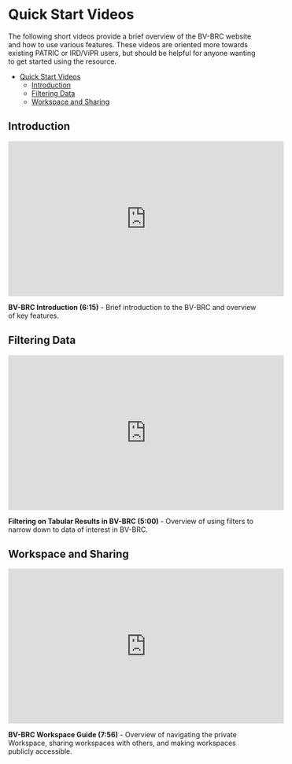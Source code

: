 # Quick Start Videos

The following short videos provide a brief overview of the BV-BRC website and how to use various features. These videos are oriented more towards existing PATRIC or IRD/ViPR users, but should be helpful for anyone wanting to get started using the resource.

- [Quick Start Videos](#quick-start-videos)
  - [Introduction](#introduction)
  - [Filtering Data](#filtering-data)
  - [Workspace and Sharing](#workspace-and-sharing)


<a name="intro"></a>
## Introduction

<iframe width="560" height="315" src="https://www.youtube.com/embed/Rb3d6fJ1Yxo" title="YouTube video player" frameborder="0" allow="accelerometer; autoplay; clipboard-write; encrypted-media; gyroscope; picture-in-picture" allowfullscreen></iframe>

**BV-BRC Introduction (6:15)** - Brief introduction to the BV-BRC and overview of key features.





<a name="filters"></a>
## Filtering Data

<iframe width="560" height="315" src="https://www.youtube.com/embed/q-UBdYnizN0" title="YouTube video player" frameborder="0" allow="accelerometer; autoplay; clipboard-write; encrypted-media; gyroscope; picture-in-picture" allowfullscreen></iframe>

**Filtering on Tabular Results in BV-BRC (5:00)** - Overview of using filters to narrow down to data of interest in BV-BRC.


<a name="workspace"></a>
## Workspace and Sharing

<iframe width="560" height="315" src="https://www.youtube.com/embed/7-ypDbAhqiM" title="YouTube video player" frameborder="0" allow="accelerometer; autoplay; clipboard-write; encrypted-media; gyroscope; picture-in-picture" allowfullscreen></iframe>

**BV-BRC Workspace Guide (7:56)** - Overview of navigating the private Workspace, sharing workspaces with others, and making workspaces publicly accessible.
